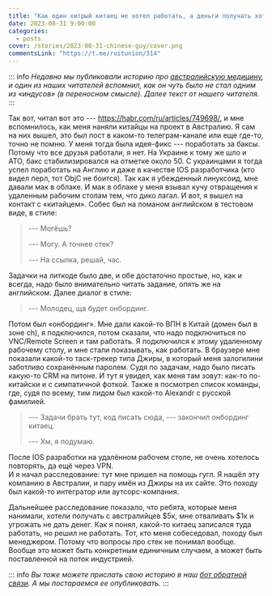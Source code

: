```yaml
---
title: "Как один хитрый китаец не хотел работать, а деньги получать хотел"
date: 2023-08-31 9:00:00
categories:
  - posts
cover: /stories/2023-08-31-chinese-guy/cover.png
commentsLink: "https://t.me/ruitunion/314"
---
```


::: info
*Недавно мы публиковали историю про
[австралийскую медицину](https://ruitunion.org/posts/2023-07-24-australian-story),
и один из наших читателей вспомнил, как он чуть было не стал одним из 
«индусов» (в переносном смысле). Далее текст от нашего читателя.*
:::

Так вот, читал вот это --- https://habr.com/ru/articles/749698/, и мне вспомнилось, как меня наняли китайцы на проект в Австралию. Я сам на них вышел, это был пост в каком-то телеграм-канале или еще где-то, точно не помню. У меня тогда была идея-фикс --- поработать за баксы. Потому что все друзья работали, я нет. На Украине к тому же шло и АТО, бакс стабилизировался на отметке около 50. С украинцами я тогда успел поработать на Англию и даже в качестве IOS разработчика (кто видел перл, тот ObjC не боится). Так как я убежденный линуксоид, мне давали мак в облаке. И мак в облаке у меня взывал кучу отвращения к удаленным рабочим столам тем, что дико лагал. И вот, я вышел на контакт с «китайцем». Собес был на ломаном английском в тестовом виде, в стиле:

> --- Могёшь?
>
> --- Могу. А точнее стек?
>
> --- На ссылка, решай, час.

Задачки на литкоде было две, и обе достаточно простые, но, как и всегда, надо было внимательно читать задание, опять же на английском. Далее диалог в стиле:

> --- Молодец, ща будет онбординг.

Потом был «онбординг». Мне дали какой-то ВПН в Китай (домен был в зоне ch), я подключился, потом сказали, что надо подключиться по VNC/Remote Screen и там работать. Я подключился к этому удаленному рабочему столу, и мне стали показывать, как работать. В браузере мне показали какой-то таск-трекер типа Джиры, в который меня залогилини заботливо сохранённым паролем. Судя по задачам, надо было писать какую-то CRM на питоне. И тут я увидел, как меня там зовут: как-то по-китайски и с симпатичной фоткой. Также я посмотрел список команды, где, судя по всему, тим лидом был какой-то Alexandr c русской фамилией.

> --- Задачи брать тут, код писать сюда, --- закончил онбординг китаец.
>
> --- Хм, я подумаю.

После IOS разработки на удалённом рабочем столе, не очень хотелось повторять, да ещё через VPN.\
И я начал расследование: тут мне пришел на помощь гугл. Я нашёл эту компанию в Австралии, и пару имён из Джиры на их сайте. Это походу был какой-то интегратор или аутсорс-компания.

Дальнейшее расследование показало, что ребята, которые меня нанимали, хотели получать с австралийцев \$5к, мне отваливать \$1к и угрожать не дать денег. Как я понял, какой-то китаец записался туда работать, но решил не работать. Тот, кто меня собеседовал, походу был менеджером. Потому что вопросы про стек не понимал вообще. Вообще это может быть конкретным единичным случаем, а может быть поставленной на поток индустрией.

::: info
*Вы тоже можете прислать свою историю в наш
[бот обратной связи](http://@itunion_feedback_bot). А мы постараемся ее 
опубликовать.*
:::
